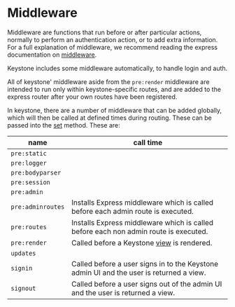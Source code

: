 # Middleware

Middleware are functions that run before or after particular actions, normally to perform an authentication action, or to add extra information. For a full explanation of middleware, we recommend reading the express documentation on [middleware](https://expressjs.com/en/guide/using-middleware.html).

Keystone includes some middleware automatically, to handle login and auth.

All of keystone' middleware aside from the `pre:render` middleware are intended to run only within keystone-specific routes, and are added to the express router after your own routes have been registered.

In keystone, there are a number of middleware that can be added globally, which will then be called at defined times during routing. These can be passed into the [set](/api/methods/set) method. These are:

name | call time
---|---
`pre:static` |
`pre:logger` |
`pre:bodyparser` |
`pre:session` |
`pre:admin` |
`pre:adminroutes` | Installs Express middleware which is called before each admin route is executed.
`pre:routes` | Installs Express middleware which is called before each non admin route is executed.
`pre:render` | Called before a Keystone [view](/api/view) is rendered.
`updates` |
`signin` | Called before a user signs in to the Keystone admin UI and the user is returned a view.
`signout` | Called before a user signs out of the admin UI and the user is returned a view.
